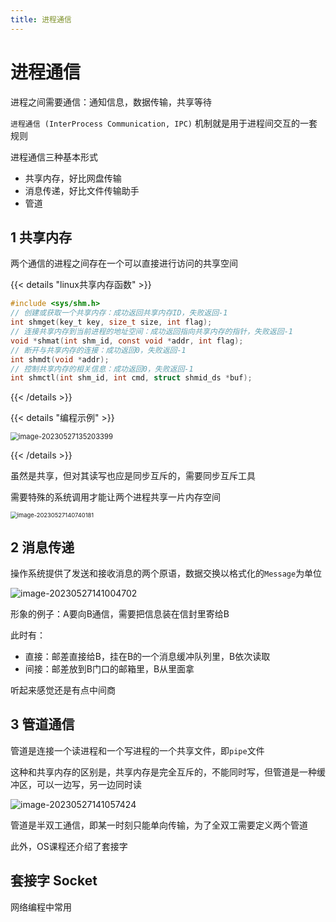 ```yaml
---
title: 进程通信
---
```


# 进程通信
进程之间需要通信：通知信息，数据传输，共享等待

`进程通信 (InterProcess Communication, IPC)` 机制就是用于进程间交互的一套规则

进程通信三种基本形式

- 共享内存，好比网盘传输
- 消息传递，好比文件传输助手
- 管道

## 1 共享内存

两个通信的进程之间存在一个可以直接进行访问的共享空间

{{< details "linux共享内存函数"  >}}
```c
#include <sys/shm.h>
// 创建或获取一个共享内存：成功返回共享内存ID，失败返回-1
int shmget(key_t key, size_t size, int flag);
// 连接共享内存到当前进程的地址空间：成功返回指向共享内存的指针，失败返回-1
void *shmat(int shm_id, const void *addr, int flag);
// 断开与共享内存的连接：成功返回0，失败返回-1
int shmdt(void *addr); 
// 控制共享内存的相关信息：成功返回0，失败返回-1
int shmctl(int shm_id, int cmd, struct shmid_ds *buf);
```
{{< /details >}}



{{< details "编程示例"  >}}

<img src="https://cdn.jsdelivr.net/gh/zvictorliu/typoraPics@main/img/image-20230527135203399.png" alt="image-20230527135203399" style="zoom:80%;" />

{{< /details >}}



虽然是共享，但对其读写也应是同步互斥的，需要同步互斥工具

需要特殊的系统调用才能让两个进程共享一片内存空间

<img src="https://cdn.jsdelivr.net/gh/zvictorliu/typoraPics@main/img/image-20230527140740181.png" alt="image-20230527140740181" style="zoom:67%;" />

## 2 消息传递

操作系统提供了发送和接收消息的两个原语，数据交换以格式化的`Message`为单位

![image-20230527141004702](https://cdn.jsdelivr.net/gh/zvictorliu/typoraPics@main/img/image-20230527141004702.png)

形象的例子：A要向B通信，需要把信息装在信封里寄给B

此时有：

- 直接：邮差直接给B，挂在B的一个消息缓冲队列里，B依次读取
- 间接：邮差放到B门口的邮箱里，B从里面拿

听起来感觉还是有点中间商



## 3 管道通信

管道是连接一个读进程和一个写进程的一个共享文件，即`pipe`文件

这种和共享内存的区别是，共享内存是完全互斥的，不能同时写，但管道是一种缓冲区，可以一边写，另一边同时读

![image-20230527141057424](https://cdn.jsdelivr.net/gh/zvictorliu/typoraPics@main/img/image-20230527141057424.png)

管道是半双工通信，即某一时刻只能单向传输，为了全双工需要定义两个管道



此外，OS课程还介绍了套接字

## 套接字 Socket

网络编程中常用
